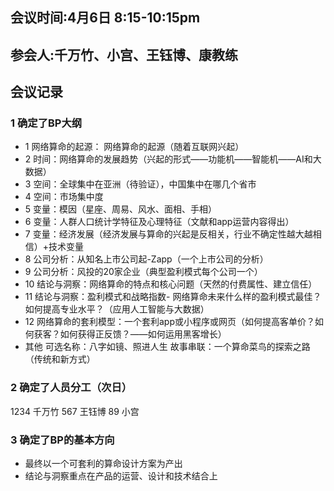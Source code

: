 ## 会议时间:4月6日 8:15-10:15pm
## 参会人:千万竹、小宫、王钰博、康教练
## 会议记录
### 1 确定了BP大纲
- 1 网络算命的起源：  网络算命的起源（随着互联网兴起）
- 2 时间：网络算命的发展趋势（兴起的形式——功能机——智能机——AI和大数据）
- 3 空间：全球集中在亚洲（待验证），中国集中在哪几个省市
- 4 空间：市场集中度
- 5 变量：模因（星座、周易、风水、面相、手相）
- 6 变量：人群人口统计学特征及心理特征（文献和app运营内容得出）
- 7 变量：经济发展（经济发展与算命的兴起是反相关，行业不确定性越大越相信）+技术变量
- 8 公司分析：从知名上市公司起-Zapp（一个上市公司的分析）
- 9 公司分析：风投的20家企业（典型盈利模式每个公司一个）
- 10  结论与洞察：网络算命的特点和核心问题（天然的付费属性、建立信任）
- 11  结论与洞察：盈利模式和战略指数- 网络算命未来什么样的盈利模式最佳？如何提高专业水平？（应用人工智能与大数据）
- 12 网络算命的套利模型：一个套利app或小程序或网页（如何提高客单价？如何获客？如何获得正反馈？——如何运用黑客增长）
- 其他 可选名称：八字如镜、照进人生     故事串联：一个算命菜鸟的探索之路（传统和新方式）
### 2 确定了人员分工（次日）
1234 千万竹   567 王钰博 89 小宫 
### 3 确定了BP的基本方向
- 最终以一个可套利的算命设计方案为产出
- 结论与洞察重点在产品的运营、设计和技术结合上
